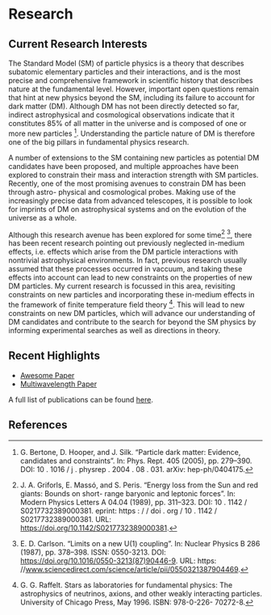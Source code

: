 # Research

## Current Research Interests

The Standard Model (SM) of particle physics is a theory that describes subatomic elementary particles
and their interactions, and is the most precise and comprehensive framework in scientific history that
describes nature at the fundamental level. However, important open questions remain that hint at new
physics beyond the SM, including its failure to account for dark matter (DM). Although DM has not been
directly detected so far, indirect astrophysical and cosmological observations indicate that it constitutes
85% of all matter in the universe and is composed of one or more new particles [^1]. Understanding the
particle nature of DM is therefore one of the big pillars in fundamental physics research.

A number of extensions to the SM containing new particles as potential DM candidates have been
proposed, and multiple approaches have been explored to constrain their mass and interaction strength
with SM particles. Recently, one of the most promising avenues to constrain DM has been through astro-
physical and cosmological probes. Making use of the increasingly precise data from advanced telescopes,
it is possible to look for imprints of DM on astrophysical systems and on the evolution of the universe as
a whole. 

Although this research avenue has been explored for some time[^2] [^3], there has been recent research pointing out previously neglected in-medium effects, i.e. effects which arise from the DM particle interactions with nontrivial astrophysical environments. In fact, previous research usually assumed that these processes occurred in vaccuum, and taking these effects into account can lead to new constraints on the properties of new DM particles. My current research is focussed in this area, revisiting constraints on new particles and incorporating these in-medium effects in the framework of finite temperature field theory [^4]. This will lead to new constraints on new DM particles, which will advance our understanding of DM candidates and contribute to the search for
beyond the SM physics by informing experimental searches as well as directions in theory.

## Recent Highlights
 - [Awesome Paper](./highlights/awesome_paper/index.md)
 - [Multiwavelength Paper](./highlights/large_mwl_paper/index.md)

A full list of publications can be found [here](./all_publications.md).


## References

[^1]: G. Bertone, D. Hooper, and J. Silk. “Particle dark matter: Evidence, candidates and constraints”.
In: Phys. Rept. 405 (2005), pp. 279–390. DOI: 10 . 1016 / j . physrep . 2004 . 08 . 031. arXiv:
hep-ph/0404175.

[^2]: J. A. Griforls, E. Massó, and S. Peris. “Energy loss from the Sun and red giants: Bounds on short-
range baryonic and leptonic forces”. In: Modern Physics Letters A 04.04 (1989), pp. 311–323. DOI:
10 . 1142 / S0217732389000381. eprint: https : / / doi . org / 10 . 1142 / S0217732389000381.
URL: https://doi.org/10.1142/S0217732389000381.

[^3]: E. D. Carlson. “Limits on a new U(1) coupling”. In: Nuclear Physics B 286 (1987), pp. 378–398.
ISSN: 0550-3213. DOI: https://doi.org/10.1016/0550-3213(87)90446-9. URL: https:
//www.sciencedirect.com/science/article/pii/0550321387904469.

[^4]: G. G. Raffelt. Stars as laboratories for fundamental physics: The astrophysics of neutrinos, axions,
and other weakly interacting particles. University of Chicago Press, May 1996. ISBN: 978-0-226-
70272-8.

